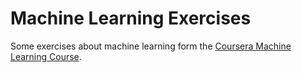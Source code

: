 # Machine Learning Exercises

Some exercises about machine learning form the [Coursera Machine Learning Course](https://www.coursera.org/learn/machine-learning).
